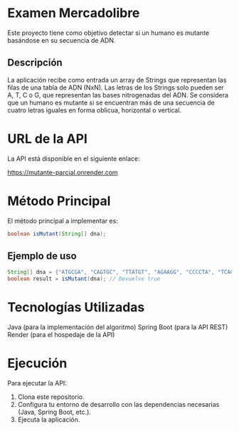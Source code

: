 # Examen Mercadolibre

Este proyecto tiene como objetivo detectar si un humano es mutante basándose en su secuencia de ADN.

## Descripción

La aplicación recibe como entrada un array de Strings que representan las filas de una tabla de ADN (NxN). Las letras de los Strings solo pueden ser A, T, C o G, que representan las bases nitrogenadas del ADN. Se considera que un humano es mutante si se encuentran más de una secuencia de cuatro letras iguales en forma oblicua, horizontal o vertical.

# URL de la API
La API está disponible en el siguiente enlace:

https://mutante-parcial.onrender.com

# Método Principal

El método principal a implementar es:

```java
boolean isMutant(String[] dna);
```

## Ejemplo de uso 

```java
String[] dna = {"ATGCGA", "CAGTGC", "TTATGT", "AGAAGG", "CCCCTA", "TCACTG"};
boolean result = isMutant(dna); // Devuelve true
```

# Tecnologías Utilizadas

Java (para la implementación del algoritmo)
Spring Boot (para la API REST)
Render (para el hospedaje de la API)

# Ejecución
Para ejecutar la API:

1. Clona este repositorio.
2. Configura tu entorno de desarrollo con las dependencias necesarias (Java, Spring Boot, etc.).
3. Ejecuta la aplicación.

